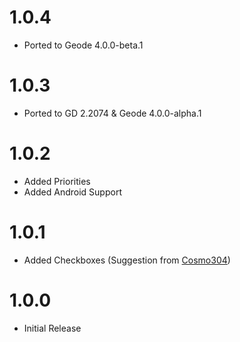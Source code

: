 # 1.0.4

- Ported to Geode 4.0.0-beta.1

# 1.0.3

- Ported to GD 2.2074 & Geode 4.0.0-alpha.1

# 1.0.2

- Added Priorities
- Added Android Support


# 1.0.1

- Added Checkboxes (Suggestion from [Cosmo304](https://github.com/NinSam/To-Do-List/issues/1))


# 1.0.0

- Initial Release